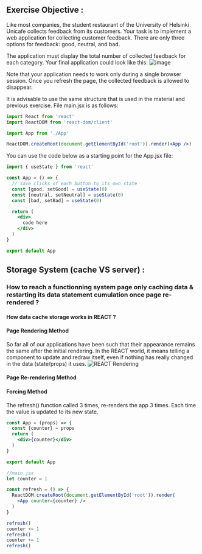 ## Exercise Objective : 
Like most companies, the student restaurant of the University of Helsinki Unicafe collects feedback from its customers. Your task is to implement a web application for collecting customer feedback. There are only three options for feedback: good, neutral, and bad.

The application must display the total number of collected feedback for each category. Your final application could look like this:
![image](https://github.com/devstackweb3/osa1/assets/118926098/4e3c63e9-2ac3-4307-a16c-37c10f4af382)

Note that your application needs to work only during a single browser session. Once you refresh the page, the collected feedback is allowed to disappear.

It is advisable to use the same structure that is used in the material and previous exercise. File main.jsx is as follows:

```jsx
import React from 'react'
import ReactDOM from 'react-dom/client'

import App from './App'

ReactDOM.createRoot(document.getElementById('root')).render(<App />)
```

You can use the code below as a starting point for the App.jsx file:
```jsx
import { useState } from 'react'

const App = () => {
  // save clicks of each button to its own state
  const [good, setGood] = useState(0)
  const [neutral, setNeutral] = useState(0)
  const [bad, setBad] = useState(0)

  return (
    <div>
      code here
    </div>
  )
}

export default App
```

## Storage System (cache VS server) : 
### How to reach a functionning system page only caching data & restarting its data statement cumulation once page re-rendered ?

#### How data cache storage works in REACT ? 

#### Page Rendering Method
So far all of our applications have been such that their appearance remains the same after the initial rendering. In the REACT world, it means telling a component to update and redraw itself, even if nothing has really changed in the data (state/props) it uses.
![REACT Rendering](https://github.com/devstackweb3/osa1/assets/118926098/a2cf7678-98d6-4a8c-8fbe-95c614dcaac4)

#### Page Re-rendering Method

#### Forcing Method 
The refresh() function called 3 times, re-renders the app 3 times. Each time the value is updated to its new state.

```jsx
const App = (props) => {
  const {counter} = props
  return (
    <div>{counter}</div>
  )
}

export default App
```

```jsx
//main.jsx
let counter = 1

const refresh = () => {
  ReactDOM.createRoot(document.getElementById('root')).render(
    <App counter={counter} />
  )
}

refresh()
counter += 1
refresh()
counter += 1
refresh()
```

